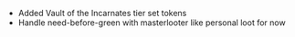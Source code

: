 - Added Vault of the Incarnates tier set tokens
- Handle need-before-green with masterlooter like personal loot for now